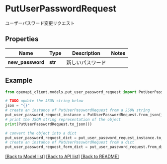 # PutUserPasswordRequest

ユーザーパスワード変更リクエスト

## Properties

Name | Type | Description | Notes
------------ | ------------- | ------------- | -------------
**new_password** | **str** | 新しいパスワード | 

## Example

```python
from openapi_client.models.put_user_password_request import PutUserPasswordRequest

# TODO update the JSON string below
json = "{}"
# create an instance of PutUserPasswordRequest from a JSON string
put_user_password_request_instance = PutUserPasswordRequest.from_json(json)
# print the JSON string representation of the object
print(PutUserPasswordRequest.to_json())

# convert the object into a dict
put_user_password_request_dict = put_user_password_request_instance.to_dict()
# create an instance of PutUserPasswordRequest from a dict
put_user_password_request_form_dict = put_user_password_request.from_dict(put_user_password_request_dict)
```
[[Back to Model list]](../README.md#documentation-for-models) [[Back to API list]](../README.md#documentation-for-api-endpoints) [[Back to README]](../README.md)


